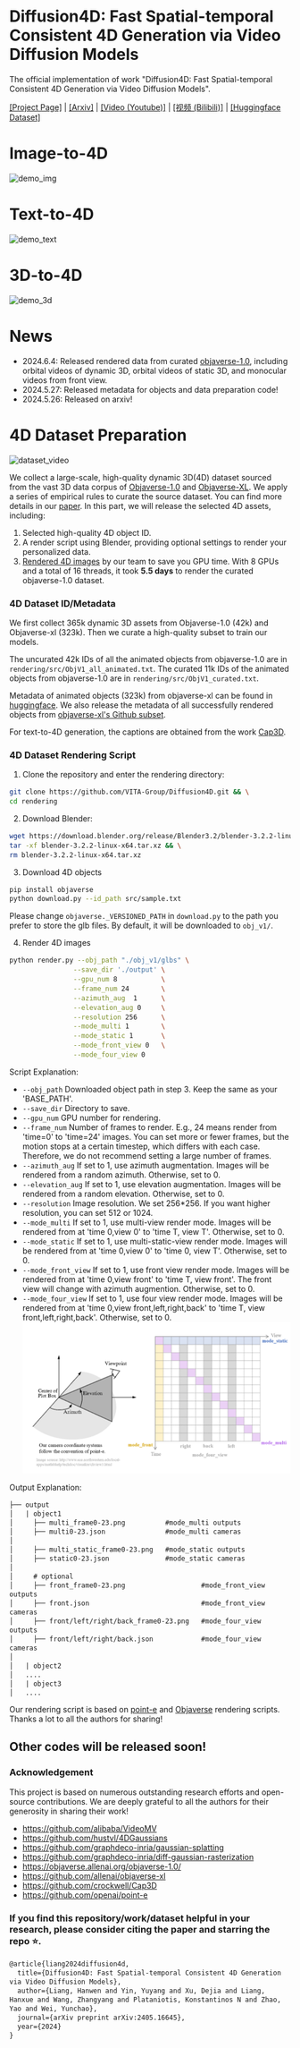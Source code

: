 # Diffusion4D: Fast Spatial-temporal Consistent 4D Generation via Video Diffusion Models

The official implementation of work "Diffusion4D: Fast Spatial-temporal Consistent 4D Generation via Video Diffusion Models".

[[Project Page]](https://vita-group.github.io/Diffusion4D/) | [[Arxiv]](https://arxiv.org/abs/2405.16645) | [[Video (Youtube)]](https://www.youtube.com/watch?v=XJT-cMt_xVo) | [[视频 (Bilibili)]](https://b23.tv/ojVe6Uv) | [[Huggingface Dataset]](https://huggingface.co/datasets/hw-liang/Diffusion4D)

# Image-to-4D
![demo_img](https://github.com/VITA-Group/Diffusion4D/assets/28423825/ae31760b-28a6-46dc-86a3-d4072a40a003)
# Text-to-4D
![demo_text](https://github.com/VITA-Group/Diffusion4D/assets/28423825/c709824d-bc2f-4bfb-bde4-3661c327c49f)
# 3D-to-4D
![demo_3d](https://github.com/VITA-Group/Diffusion4D/assets/28423825/7826df00-b74e-412d-912f-2127340c7cee)


# News
- 2024.6.4:  Released rendered data from curated [objaverse-1.0](https://huggingface.co/datasets/hw-liang/Diffusion4D/tree/main/objaverse1.0_curated), including orbital videos of dynamic 3D, orbital videos of static 3D, and monocular videos from front view.
- 2024.5.27:  Released metadata for objects and data preparation code!
- 2024.5.26:  Released on arxiv!



# 4D Dataset Preparation
![dataset_video](./assets/dataset_web.gif)

We collect a large-scale, high-quality dynamic 3D(4D) dataset sourced from the vast 3D data corpus of [Objaverse-1.0](https://objaverse.allenai.org/objaverse-1.0/) and [Objaverse-XL](https://github.com/allenai/objaverse-xl). We apply a series of empirical rules to curate the source dataset. You can find more details in our [paper](https://arxiv.org/abs/2405.16645). In this part, we will release the selected 4D assets, including:
1. Selected high-quality 4D object ID.
2. A render script using Blender, providing optional settings to render your personalized data.
3. [Rendered 4D images](https://huggingface.co/datasets/hw-liang/Diffusion4D/tree/main/objaverse1.0_curated) by our team to save you GPU time. With 8 GPUs and a total of 16 threads, it took **5.5 days** to render the curated objaverse-1.0 dataset.

### 4D Dataset ID/Metadata
We first collect 365k dynamic 3D assets from Objaverse-1.0 (42k) and Objaverse-xl (323k). Then we curate a high-quality subset to train our models. 

The uncurated 42k IDs of all the animated objects from objaverse-1.0 are in `rendering/src/ObjV1_all_animated.txt`. The curated 11k IDs of the animated objects from objaverse-1.0 are in  `rendering/src/ObjV1_curated.txt`. 

Metadata of animated objects (323k) from objaverse-xl can be found in [huggingface](https://huggingface.co/datasets/hw-liang/Diffusion4D/blob/main/meta_xl_animation_tot.csv). We also release the metadata of all successfully rendered objects from [objaverse-xl's Github subset](https://huggingface.co/datasets/hw-liang/Diffusion4D/blob/main/meta_xl_tot.csv).

For text-to-4D generation, the captions are obtained from the work [Cap3D](https://huggingface.co/datasets/tiange/Cap3D). 

### 4D Dataset Rendering Script
1. Clone the repository and enter the rendering directory:

```bash
git clone https://github.com/VITA-Group/Diffusion4D.git && \
cd rendering
```

2. Download Blender:

```bash
wget https://download.blender.org/release/Blender3.2/blender-3.2.2-linux-x64.tar.xz && \
tar -xf blender-3.2.2-linux-x64.tar.xz && \
rm blender-3.2.2-linux-x64.tar.xz
```

3. Download 4D objects

```bash
pip install objaverse
python download.py --id_path src/sample.txt
```

Please change `objaverse._VERSIONED_PATH` in `download.py` to the path you prefer to store the glb files. By default, it will be downloaded to `obj_v1/`.

4. Render 4D images

```bash
python render.py --obj_path "./obj_v1/glbs" \
                --save_dir './output' \
                --gpu_num 8           \
                --frame_num 24        \
                --azimuth_aug  1      \
                --elevation_aug 0     \
                --resolution 256      \
                --mode_multi 1        \
                --mode_static 1       \
                --mode_front_view 0   \
                --mode_four_view 0
```

Script Explanation:
- `--obj_path` Downloaded object path in step 3. Keep the same as your 'BASE_PATH'.
- `--save_dir` Directory to save.
- `--gpu_num` GPU number for rendering.
- `--frame_num` Number of frames to render. E.g., 24 means render from 'time=0' to 'time=24' images. You can set more or fewer frames, but the motion stops at a certain timestep, which differs with each case. Therefore, we do not recommend setting a large number of frames.
- `--azimuth_aug`  If set to 1, use azimuth augmentation. Images will be rendered from a random azimuth. Otherwise, set to 0.
- `--elevation_aug` If set to 1, use elevation augmentation. Images will be rendered from a random elevation. Otherwise, set to 0.
- `--resolution`   Image resolution. We set 256*256. If you want higher resolution, you can set 512 or 1024.
- `--mode_multi` If set to 1, use multi-view render mode. Images will be rendered from at 'time 0,view 0' to 'time T, view T'. Otherwise, set to 0.
- `--mode_static` If set to 1, use multi-static-view render mode. Images will be rendered from at 'time 0,view 0' to 'time 0, view T'. Otherwise, set to 0.
- `--mode_front_view` If set to 1, use front view render mode. Images will be rendered from at 'time 0,view front' to 'time T, view front'. The front view will change with azimuth augmention. Otherwise, set to 0.
- `--mode_four_view` If set to 1, use four view render mode. Images will be rendered from at 'time 0,view front,left,right,back' to 'time T, view front,left,right,back'. Otherwise, set to 0.
![script](rendering/render_script.png)



Output Explanation:
```
├── output
│   | object1
│     ├── multi_frame0-23.png          #mode_multi outputs 
│     ├── multi0-23.json               #mode_multi cameras 
│
│     ├── multi_static_frame0-23.png   #mode_static outputs
│     ├── static0-23.json              #mode_static cameras 
│
│     # optional
│     ├── front_frame0-23.png                   #mode_front_view outputs
│     ├── front.json                            #mode_front_view cameras
│     ├── front/left/right/back_frame0-23.png   #mode_four_view outputs
│     ├── front/left/right/back.json            #mode_four_view cameras
│
│   | object2
│   ....
│   | object3
│   ....
```
Our rendering script is based on [point-e](https://github.com/openai/point-e/blob/main/point_e/evals/scripts/blender_script.py) and [Objaverse](https://github.com/allenai/objaverse-xl/blob/main/scripts/rendering/blender_script.py) rendering scripts. Thanks a lot to all the authors for sharing!


## Other codes will be released soon!

### Acknowledgement
This project is based on numerous outstanding research efforts and open-source contributions. We are deeply grateful to all the authors for their generosity in sharing their work!
- https://github.com/alibaba/VideoMV
- https://github.com/hustvl/4DGaussians
- https://github.com/graphdeco-inria/gaussian-splatting
- https://github.com/graphdeco-inria/diff-gaussian-rasterization
- https://objaverse.allenai.org/objaverse-1.0/
- https://github.com/allenai/objaverse-xl
- https://github.com/crockwell/Cap3D
- https://github.com/openai/point-e

### If you find this repository/work/dataset helpful in your research, please consider citing the paper and starring the repo ⭐.

```
@article{liang2024diffusion4d,
  title={Diffusion4D: Fast Spatial-temporal Consistent 4D Generation via Video Diffusion Models},
  author={Liang, Hanwen and Yin, Yuyang and Xu, Dejia and Liang, Hanxue and Wang, Zhangyang and Plataniotis, Konstantinos N and Zhao, Yao and Wei, Yunchao},
  journal={arXiv preprint arXiv:2405.16645},
  year={2024}
}
```
